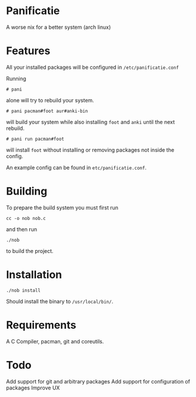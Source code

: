 # Panificatie

A worse nix for a better system (arch linux)

# Features
All your installed packages will be configured in ``/etc/panificatie.conf``

Running
```
# pani
```
alone will try to rebuild your system.

```
# pani pacman#foot aur#anki-bin
```
will build your system while also installing ``foot`` and ``anki`` until the next rebuild.

```
# pani run pacman#foot
```
will install ``foot`` without installing or removing packages not inside the config.

An example config can be found in ``etc/panificatie.conf``.

# Building
To prepare the build system you must first run
```
cc -o nob nob.c
```
and then run
```
./nob
```
to build the project.

# Installation

```
./nob install
```

Should install the binary to ``/usr/local/bin/``.

# Requirements

A C Compiler, pacman, git and coreutils.

# Todo

Add support for git and arbitrary packages
Add support for configuration of packages
Improve UX
